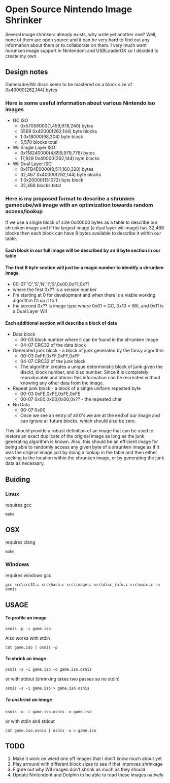 # Open Source Nintendo Image Shrinker

Several image shrinkers already exists, why write yet another one?  Well, none of them are open source and it can be very hard to find out any information about them or to collaborate on them.  I very much want hurunken image support in Nintendont and USBLoaderGX so I decided to create my own.

## Design notes

Gamecube/Wii discs seem to be mastered on a block size of 0x40000(262,144) bytes

### Here is some useful information about various Nintendo iso images

* GC ISO
  * 0x57058000(1,459,978,240) bytes
  * 5569 0x40000(262,144) byte blocks
  * 1 0x18000(98,304) byte block
  * 5,570 blocks total
* Wii Single Layer ISO
  * 0x118240000(4,699,979,776) bytes
  * 17,929 0x40000(262,144) byte blocks
* Wii Dual Layer ISO
  * 0x1FB4E0000(8,511,160,320) bytes
  * 32,467 0x40000(262,144) byte blocks
  * 1 0x20000(131072) byte block
  * 32,468 blocks total

### Here is my proposed format to describe a shrunken gamecube/wii image with an optimization towards random access/lookup
If we use a single block of size 0x40000 bytes as a table to describe our shrunken image and if the largest image (a dual layer wii image) has 32,468 blocks then each block can have 8 bytes available to describe it within our table.

#### Each block in our full image will be described by an 8 byte section in our table

#### The first 8 byte section will just be a magic number to identify a shrunken image
* 00-07 'O','S','N','I','S',0x00,0x??,0x??
* where the first 0x?? is a version number
* I'm starting at 0 for development and when there is a viable working algorithm I'll up it to 1
* the second 0x?? is image type where 0x01 = GC, 0x10 = WII, and 0x11 is a Dual Layer WII 

#### Each additional section will describe a block of data
* Data block
  * 00-03 block number where it can be found in the shrunken image
  * 04-07 CRC32 of the data block
* Generated junk block - a block of junk generated by the fancy algorithm.
  * 00-03 0xFF,0xFF,0xFF,0xFF
  * 04-07 CRC32 of the junk block
  * The algorithm creates a unique deterministic block of junk given the discId, block number, and disc number.  Since it is completely reproducable and atomic this information can be recreated without knowing any other data from the image.
* Repeat junk block - a block of a single uniform repeated byte
  * 00-03 0xFE,0xFE,0xFE,0xFE
  * 00-07 0x00,0x00,0x00,0x?? - the repeated char
* No Data
  * 00-07 0x00
  * Once we see an entry of all 0's we are at the end of our image and can ignore all future blocks, which should also be zero.

This should provide a robust definition of an image that can be used to restore an exact duplicate of the original image as long as the junk generating algorithm is known.  Also, this should be an efficient image for being able to randomly access any given byte of a shrunken image as if it was the original image just by doing a lookup in the table and then either seeking to the location within the shrunken image, or by generating the junk data as necessary.

## Buiding
### Linux
requires gcc

```
make
```
## OSX
requires clang
```
make
```
### Windows
requires windows gcc
```
gcc src\crc32.c src\hash.c src\image.c src\disc_info.c src\main.c -o osnis
```
## USAGE

#### To profile an image
```
osnis -p -i game.iso
```
Also works with stdin
```
cat game.iso | osnis -p
```

#### To shrink an image
```
osnis -s -i game.iso -o game.iso.osnis
```
or with stdout (shrinking takes two passes so no stdin)
```
osnis -s -i game.iso > game.iso.osnis
```

##### To unshrink an image
```
osnis -u -i game.iso.osnis -o game.iso
```
or with stdin and stdout
```
cat game.iso.osnis | osnis -u > game.iso
```

## TODO
1. Make it work on wierd one off images that I don't know much about yet
2. Play arround with different block sizes to see if that improves shrinkage
3. Figure out why WII images don't shrink as much as they should
4. Update Nintendont and Dolphin to be able to read these images natively
